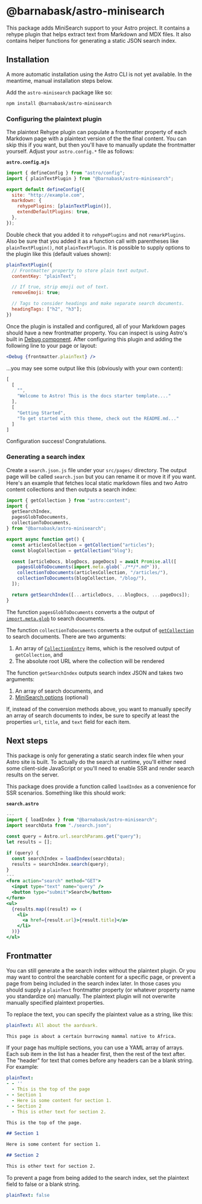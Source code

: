 # @barnabask/astro-minisearch

This package adds MiniSearch support to your Astro project.
It contains a rehype plugin that helps extract text from Markdown and MDX files.
It also contains helper functions for generating a static JSON search index.

## Installation

A more automatic installation using the Astro CLI is not yet available.
In the meantime, manual installation steps below.

Add the `astro-minisearch` package like so:

```sh
npm install @barnabask/astro-minisearch
```

### Configuring the plaintext plugin

The plaintext Rehype plugin can populate a frontmatter property of each Markdown page with a plaintext version of the the final content.
You can skip this if you want, but then you'll have to manually update the frontmatter yourself.
Adjust your `astro.config.*` file as follows:

__`astro.config.mjs`__

```js
import { defineConfig } from "astro/config";
import { plainTextPlugin } from "@barnabask/astro-minisearch";

export default defineConfig({
  site: "http://example.com",
  markdown: {
    rehypePlugins: [plainTextPlugin()],
    extendDefaultPlugins: true,
  },
});
```

Double check that you added it to `rehypePlugins` and not `remarkPlugins`.
Also be sure that you added it as a function call with parentheses like `plainTextPlugin()`, not `plainTextPlugin`.
It is possible to supply options to the plugin like this (default values shown):

```js
plainTextPlugin({
  // Frontmatter property to store plain text output.
  contentKey: "plainText";

  // If true, strip emoji out of text.
  removeEmoji: true;

  // Tags to consider headings and make separate search documents.
  headingTags: ["h2", "h3"]; 
})
```

Once the plugin is installed and configured, all of your Markdown pages should have a new frontmatter property.
You can inspect is using Astro's built in [Debug component](https://docs.astro.build/en/reference/api-reference/#debug-).
After configuring this plugin and adding the following line to your page or layout:

```jsx
<Debug {frontmatter.plainText} />
```

...you may see some output like this (obviously with your own content):

```js
[
  [
    "",
    "Welcome to Astro! This is the docs starter template...."
  ],
  [
    "Getting Started",
    "To get started with this theme, check out the README.md..."
  ]
]
```

Configuration success! Congratulations.

### Generating a search index

Create a `search.json.js` file under your `src/pages/` directory.
The output page will be called `search.json` but you can rename it or move it if you want.
Here's an example that fetches local static markdown files and two Astro content collections and then outputs a search index:

```js
import { getCollection } from "astro:content";
import {
  getSearchIndex,
  pagesGlobToDocuments,
  collectionToDocuments,
} from "@barnabask/astro-minisearch";

export async function get() {
  const articlesCollection = getCollection("articles");
  const blogCollection = getCollection("blog");

  const [articleDocs, blogDocs, pageDocs] = await Promise.all([
    pagesGlobToDocuments(import.meta.glob(`./**/*.md*`)),
    collectionToDocuments(articlesCollection, "/articles/"),
    collectionToDocuments(blogCollection, "/blog/"),
  ]);

  return getSearchIndex([...articleDocs, ...blogDocs, ...pageDocs]);
}
```

The function `pagesGlobToDocuments` converts a the output of [`import.meta.glob`] to search documents.

The function `collectionToDocuments` converts a the output of [`getCollection`] to search documents.
There are two arguments:

1. An array of [`CollectionEntry`] items, which is the resolved output of `getCollection`, and
2. The absolute root URL where the collection will be rendered

The function `getSearchIndex` outputs search index JSON and takes two arguments:

1. An array of search documents, and
2. [MiniSearch options] (optional)

If, instead of the conversion methods above, you want to manually specify an array of search documents to index,
be sure to specify at least the properties `url`, `title`, and `text` field for each item.

[`import.meta.glob`]: https://vitejs.dev/guide/features.html#glob-import
[`getCollection`]: https://docs.astro.build/en/reference/api-reference/#getcollection
[`CollectionEntry`]: https://docs.astro.build/en/reference/api-reference/#collection-entry-type
[MiniSearch options]: https://lucaong.github.io/minisearch/modules/_minisearch_.html#options

## Next steps

This package is only for generating a static search index file when your Astro site is built.
To actually do the search at runtime, you'll either need some client-side JavaScript or you'll need to enable SSR and render search results on the server.

This package does provide a function called `loadIndex` as a convenience for SSR scenarios.
Something like this should work:

__`search.astro`__

```jsx
---
import { loadIndex } from "@barnabask/astro-minisearch";
import searchData from "./search.json";

const query = Astro.url.searchParams.get("query");
let results = [];

if (query) {
  const searchIndex = loadIndex(searchData);
  results = searchIndex.search(query);
}
---
<form action="search" method="GET">
  <input type="text" name="query" />
  <button type="submit">Search</button>
</form>
<ul>
  {results.map((result) => (
    <li>
      <a href={result.url}>{result.title}</a>
    </li>
  ))}
</ul>
```

## Frontmatter

You can still generate a the search index without the plaintext plugin.
Or you may want to control the searchable content for a specific page, or prevent a page from being included in the search index later.
In those cases you should supply a `plainText` frontmatter property (or whatever property name you standardize on) manually.
The plaintext plugin will not overwrite manually specified plaintext properties.

To replace the text, you can specify the plaintext value as a string, like this:

```yml
plainText: All about the aardvark.
```

```markdown
This page is about a certain burrowing mammal native to Africa.
```

If your page has multiple sections, you can use a YAML array of arrays.
Each sub item in the list has a header first, then the rest of the text after.
The "header" for text that comes before any headers can be a blank string. For example:

```yml
plainText:
- - ''
  - This is the top of the page
- - Section 1
  - Here is some content for section 1.
- - Section 2
  - This is other text for section 2.
```

```markdown
This is the top of the page.

## Section 1

Here is some content for section 1.

## Section 2

This is other text for section 2.
```

To prevent a page from being added to the search index, set the plaintext field to false or a blank string.

```yml
plainText: false
```
